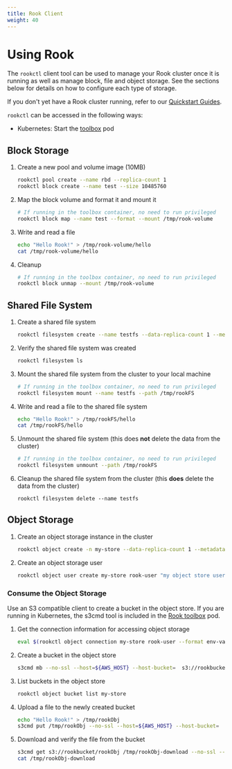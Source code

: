 ```yaml
---
title: Rook Client
weight: 40
---
```


# Using Rook

The `rookctl` client tool can be used to manage your Rook cluster once it is running as well as manage block, file and object storage.  See the sections below for details on how to configure each type of storage.

If you don't yet have a Rook cluster running, refer to our [Quickstart Guides](../README.md#quickstart-guides).

`rookctl` can be accessed in the following ways:

- Kubernetes: Start the [toolbox](toolbox.md) pod

## Block Storage

1. Create a new pool and volume image (10MB)

    ```bash
    rookctl pool create --name rbd --replica-count 1
    rookctl block create --name test --size 10485760
    ```

1. Map the block volume and format it and mount it

    ```bash
    # If running in the toolbox container, no need to run privileged
    rookctl block map --name test --format --mount /tmp/rook-volume
    ```

1. Write and read a file

    ```bash
    echo "Hello Rook!" > /tmp/rook-volume/hello
    cat /tmp/rook-volume/hello
    ```

1. Cleanup

    ```bash
    # If running in the toolbox container, no need to run privileged
    rookctl block unmap --mount /tmp/rook-volume
    ```

## Shared File System

1. Create a shared file system

    ```bash
    rookctl filesystem create --name testfs --data-replica-count 1 --metadata-replica-count 1
    ```

1. Verify the shared file system was created

   ```bash
   rookctl filesystem ls
   ```

1. Mount the shared file system from the cluster to your local machine

   ```bash
   # If running in the toolbox container, no need to run privileged
   rookctl filesystem mount --name testfs --path /tmp/rookFS
   ```

1. Write and read a file to the shared file system

   ```bash
   echo "Hello Rook!" > /tmp/rookFS/hello
   cat /tmp/rookFS/hello
   ```

1. Unmount the shared file system (this does **not** delete the data from the cluster)

   ```bash
   # If running in the toolbox container, no need to run privileged
   rookctl filesystem unmount --path /tmp/rookFS
   ```

1. Cleanup the shared file system from the cluster (this **does** delete the data from the cluster)

   ```
   rookctl filesystem delete --name testfs
   ```

## Object Storage

1. Create an object storage instance in the cluster

   ```bash
   rookctl object create -n my-store --data-replica-count 1 --metadata-replica-count 1
   ```

1. Create an object storage user

   ```bash
   rookctl object user create my-store rook-user "my object store user"
   ```

### Consume the Object Storage

Use an S3 compatible client to create a bucket in the object store. If you are running in Kubernetes,
the s3cmd tool is included in the [Rook toolbox](toolbox.md) pod.

1. Get the connection information for accessing object storage

   ```bash
   eval $(rookctl object connection my-store rook-user --format env-var)
   ```

1. Create a bucket in the object store

   ```bash
   s3cmd mb --no-ssl --host=${AWS_HOST} --host-bucket=  s3://rookbucket
   ```

1. List buckets in the object store

   ```bash
   rookctl object bucket list my-store
   ```

1. Upload a file to the newly created bucket

   ```bash
   echo "Hello Rook!" > /tmp/rookObj
   s3cmd put /tmp/rookObj --no-ssl --host=${AWS_HOST} --host-bucket=  s3://rookbucket
   ```

1. Download and verify the file from the bucket

   ```bash
   s3cmd get s3://rookbucket/rookObj /tmp/rookObj-download --no-ssl --host=${AWS_HOST} --host-bucket=
   cat /tmp/rookObj-download
   ```
